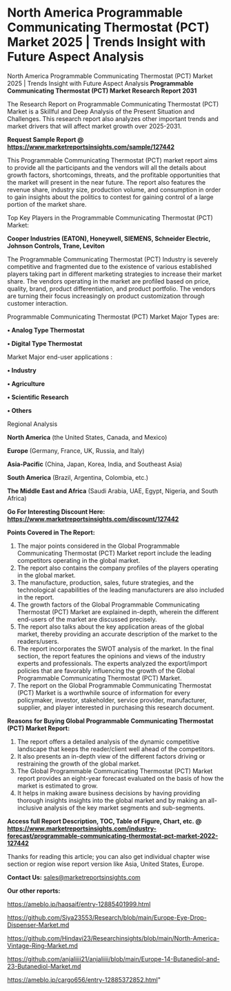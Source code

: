 # North America Programmable Communicating Thermostat (PCT) Market 2025 | Trends Insight with Future Aspect Analysis
North America Programmable Communicating Thermostat (PCT) Market 2025 | Trends Insight with Future Aspect Analysis
<strong>Programmable Communicating Thermostat (PCT) Market Research Report 2031</strong>

The Research Report on Programmable Communicating Thermostat (PCT) Market is a Skillful and Deep Analysis of the Present Situation and Challenges. This research report also analyzes other important trends and market drivers that will affect market growth over 2025-2031.

<strong>Request Sample Report @ <a href=https://www.marketreportsinsights.com/sample/127442>https://www.marketreportsinsights.com/sample/127442</a></strong>

This Programmable Communicating Thermostat (PCT) market report aims to provide all the participants and the vendors will all the details about growth factors, shortcomings, threats, and the profitable opportunities that the market will present in the near future. The report also features the revenue share, industry size, production volume, and consumption in order to gain insights about the politics to contest for gaining control of a large portion of the market share.

Top Key Players in the Programmable Communicating Thermostat (PCT) Market:

<strong>Cooper Industries (EATON), Honeywell, SIEMENS, Schneider Electric, Johnson Controls, Trane, Leviton</strong>

The Programmable Communicating Thermostat (PCT) Industry is severely competitive and fragmented due to the existence of various established players taking part in different marketing strategies to increase their market share. The vendors operating in the market are profiled based on price, quality, brand, product differentiation, and product portfolio. The vendors are turning their focus increasingly on product customization through customer interaction.

Programmable Communicating Thermostat (PCT) Market Major Types are:

<strong>• Analog Type Thermostat

• Digital Type Thermostat</strong>

Market Major end-user applications :

<strong>• Industry

• Agriculture

• Scientific Research

• Others</strong>

Regional Analysis

</u><strong><b>North America</b></strong> (the United States, Canada, and Mexico)

<strong><b>Europe </b></strong>(Germany, France, UK, Russia, and Italy)

<strong><b>Asia-Pacific</b></strong> (China, Japan, Korea, India, and Southeast Asia)

<strong><b>South America</b></strong> (Brazil, Argentina, Colombia, etc.)

<strong><b>The Middle East and Africa</b></strong> (Saudi Arabia, UAE, Egypt, Nigeria, and South Africa)

<strong>Go For Interesting Discount Here: <a href=https://www.marketreportsinsights.com/discount/127442>https://www.marketreportsinsights.com/discount/127442</a></strong>

<strong>Points Covered in The Report:</strong>
<ol>
  <li>The major points considered in the Global Programmable Communicating Thermostat (PCT) Market report include the leading competitors operating in the global market.</li>
  <li>The report also contains the company profiles of the players operating in the global market.</li>
  <li>The manufacture, production, sales, future strategies, and the technological capabilities of the leading manufacturers are also included in the report.</li>
  <li>The growth factors of the Global Programmable Communicating Thermostat (PCT) Market are explained in-depth, wherein the different end-users of the market are discussed precisely.</li>
  <li>The report also talks about the key application areas of the global market, thereby providing an accurate description of the market to the readers/users.</li>
  <li>The report incorporates the SWOT analysis of the market. In the final section, the report features the opinions and views of the industry experts and professionals. The experts analyzed the export/import policies that are favorably influencing the growth of the Global Programmable Communicating Thermostat (PCT) Market.</li>
  <li>The report on the Global Programmable Communicating Thermostat (PCT) Market is a worthwhile source of information for every policymaker, investor, stakeholder, service provider, manufacturer, supplier, and player interested in purchasing this research document.</li>
</ol>
<strong>Reasons for Buying Global Programmable Communicating Thermostat (PCT) Market Report:</strong>

<ol>
  <li>The report offers a detailed analysis of the dynamic competitive landscape that keeps the reader/client well ahead of the competitors.</li>
  <li>It also presents an in-depth view of the different factors driving or restraining the growth of the global market.</li>
  <li>The Global Programmable Communicating Thermostat (PCT) Market report provides an eight-year forecast evaluated on the basis of how the market is estimated to grow.</li>
  <li>It helps in making aware business decisions by having providing thorough insights insights into the global market and by making an all-inclusive analysis of the key market segments and sub-segments.</li>
</ol>
<strong>Access full Report Description, TOC, Table of Figure, Chart, etc. @ <a href=https://www.marketreportsinsights.com/industry-forecast/programmable-communicating-thermostat-pct-market-2022-127442>https://www.marketreportsinsights.com/industry-forecast/programmable-communicating-thermostat-pct-market-2022-127442</a></strong>


Thanks for reading this article; you can also get individual chapter wise section or region wise report version like Asia, United States, Europe.

<strong>Contact Us:</strong>
sales@marketreportsinsights.com

<strong>Our other reports:</strong>

<a href=https://ameblo.jp/haqsaif/entry-12885401999.html>https://ameblo.jp/haqsaif/entry-12885401999.html</a>

<a href=https://github.com/Siya23553/Research/blob/main/Europe-Eye-Drop-Dispenser-Market.md>https://github.com/Siya23553/Research/blob/main/Europe-Eye-Drop-Dispenser-Market.md</a>

<a href=https://github.com/Hindavi23/Researchinsights/blob/main/North-America-Vintage-Ring-Market.md>https://github.com/Hindavi23/Researchinsights/blob/main/North-America-Vintage-Ring-Market.md</a>

<a href=https://github.com/anjaliiii21/anjaliiii/blob/main/Europe-14-Butanediol-and-23-Butanediol-Market.md>https://github.com/anjaliiii21/anjaliiii/blob/main/Europe-14-Butanediol-and-23-Butanediol-Market.md</a>

<a href=https://ameblo.jp/cargo656/entry-12885372852.html>https://ameblo.jp/cargo656/entry-12885372852.html</a>"
